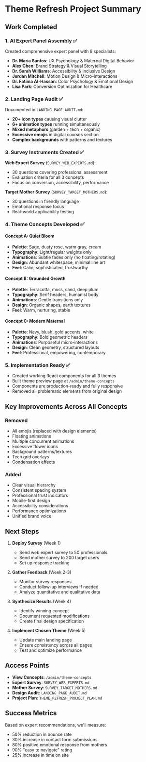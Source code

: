 # Theme Refresh Project Summary

## Work Completed

### 1. AI Expert Panel Assembly ✅
Created comprehensive expert panel with 6 specialists:
- **Dr. Maria Santos**: UX Psychology & Maternal Digital Behavior
- **Alex Chen**: Brand Strategy & Visual Storytelling  
- **Dr. Sarah Williams**: Accessibility & Inclusive Design
- **Jordan Mitchell**: Motion Design & Micro-interactions
- **Dr. Fatima Al-Hassan**: Color Psychology & Emotional Design
- **Lisa Park**: Conversion Optimization for Healthcare

### 2. Landing Page Audit ✅
Documented in `LANDING_PAGE_AUDIT.md`:
- **20+ icon types** causing visual clutter
- **6+ animation types** running simultaneously
- **Mixed metaphors** (garden + tech + organic)
- **Excessive emojis** in digital courses section
- **Complex backgrounds** with patterns and textures

### 3. Survey Instruments Created ✅
**Web Expert Survey** (`SURVEY_WEB_EXPERTS.md`):
- 30 questions covering professional assessment
- Evaluation criteria for all 3 concepts
- Focus on conversion, accessibility, performance

**Target Mother Survey** (`SURVEY_TARGET_MOTHERS.md`):
- 30 questions in friendly language
- Emotional response focus
- Real-world applicability testing

### 4. Theme Concepts Developed ✅

#### Concept A: Quiet Bloom
- **Palette**: Sage, dusty rose, warm gray, cream
- **Typography**: Light/regular weights only
- **Animations**: Subtle fades only (no floating/rotating)
- **Design**: Abundant whitespace, minimal line art
- **Feel**: Calm, sophisticated, trustworthy

#### Concept B: Grounded Growth  
- **Palette**: Terracotta, moss, sand, deep plum
- **Typography**: Serif headers, humanist body
- **Animations**: Gentle transitions only
- **Design**: Organic shapes, earth textures
- **Feel**: Warm, nurturing, stable

#### Concept C: Modern Maternal
- **Palette**: Navy, blush, gold accents, white
- **Typography**: Bold geometric headers
- **Animations**: Purposeful micro-interactions
- **Design**: Clean geometry, structured layouts
- **Feel**: Professional, empowering, contemporary

### 5. Implementation Ready ✅
- Created working React components for all 3 themes
- Built theme preview page at `/admin/theme-concepts`
- Components are production-ready and fully responsive
- Removed all problematic elements from original design

## Key Improvements Across All Concepts

### Removed
- All emojis (replaced with design elements)
- Floating animations
- Multiple concurrent animations
- Excessive flower icons
- Background patterns/textures
- Tech grid overlays
- Condensation effects

### Added
- Clear visual hierarchy
- Consistent spacing system
- Professional trust indicators
- Mobile-first design
- Accessibility considerations
- Performance optimizations
- Unified brand voice

## Next Steps

1. **Deploy Survey** (Week 1)
   - Send web expert survey to 50 professionals
   - Send mother survey to 200 target users
   - Set up response tracking

2. **Gather Feedback** (Week 2-3)
   - Monitor survey responses
   - Conduct follow-up interviews if needed
   - Analyze quantitative and qualitative data

3. **Synthesize Results** (Week 4)
   - Identify winning concept
   - Document requested modifications
   - Create final design specification

4. **Implement Chosen Theme** (Week 5)
   - Update main landing page
   - Ensure consistency across all pages
   - Test and optimize performance

## Access Points

- **View Concepts**: `/admin/theme-concepts`
- **Expert Survey**: `SURVEY_WEB_EXPERTS.md`
- **Mother Survey**: `SURVEY_TARGET_MOTHERS.md`
- **Design Audit**: `LANDING_PAGE_AUDIT.md`
- **Project Plan**: `THEME_REFRESH_PROJECT_PLAN.md`

## Success Metrics

Based on expert recommendations, we'll measure:
- 50% reduction in bounce rate
- 30% increase in contact form submissions  
- 80% positive emotional response from mothers
- 90% "easy to navigate" rating
- 25% increase in time on site